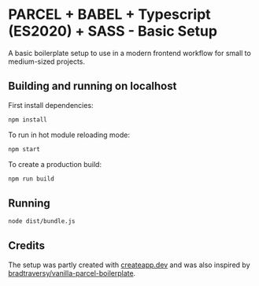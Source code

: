 # PARCEL + BABEL + Typescript (ES2020) + SASS - Basic Setup

A basic boilerplate setup to use in a modern frontend workflow for small to medium-sized projects.

## Building and running on localhost

First install dependencies:

```sh
npm install
```

To run in hot module reloading mode:

```sh
npm start
```

To create a production build:

```sh
npm run build
```

## Running

```sh
node dist/bundle.js
```

## Credits

The setup was partly created with [createapp.dev](https://createapp.dev/) and was also inspired by [bradtraversy/vanilla-parcel-boilerplate](https://github.com/bradtraversy/vanilla-parcel-boilerplate).
